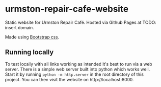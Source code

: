 urmston-repair-cafe-website
===========================

Static website for Urmston Repair Café. Hosted via Github Pages at TODO: insert domain.

Made using [Bootstrap css](https://getbootstrap.com/).

## Running locally

To test locally with all links working as intended it's best to run via a web server. There is a simple web server built into python which works well. Start it by running `python -m http.server` in the root directory of this project. You can then visit the website on http://localhost:8000.
